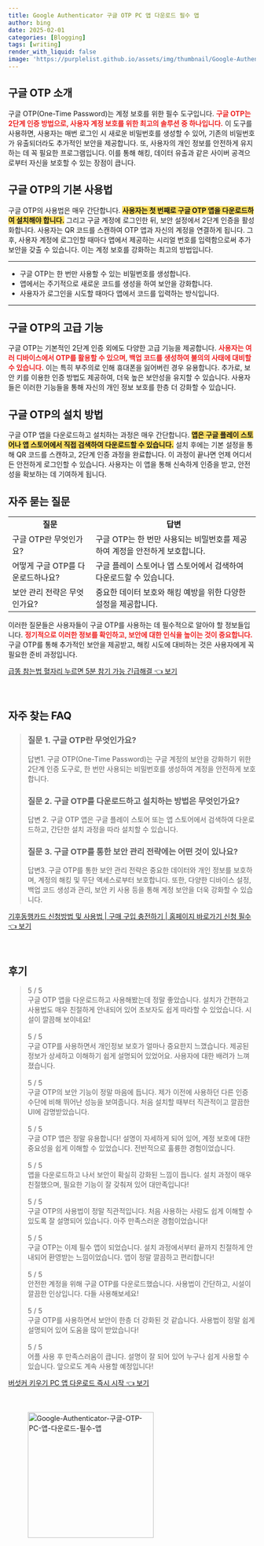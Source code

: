 ```yaml
---
title: Google Authenticator 구글 OTP PC 앱 다운로드 필수 앱
author: bing
date: 2025-02-01
categories: [Blogging]
tags: [writing]
render_with_liquid: false
image: 'https://purplelist.github.io/assets/img/thumbnail/Google-Authenticator-구글-OTP-PC-앱-다운로드-필수-앱.webp'
---
```



<h2 id='구글_OTP_소개'>구글 OTP 소개</h2>

<p>구글 OTP(One-Time Password)는 계정 보호를 위한 필수 도구입니다. <b><span style="color: #ee2323;">구글 OTP는 2단계 인증 방법으로, 사용자 계정 보호를 위한 최고의 솔루션 중 하나입니다.</span></b> 이 도구를 사용하면, 사용자는 매번 로그인 시 새로운 비밀번호를 생성할 수 있어, 기존의 비밀번호가 유출되더라도 추가적인 보안을 제공합니다. 또, 사용자의 개인 정보를 안전하게 유지하는 데 꼭 필요한 프로그램입니다. 이를 통해 해킹, 데이터 유출과 같은 사이버 공격으로부터 자신을 보호할 수 있는 장점이 큽니다.</p>

<h2 id='구글_OTP의_기본_사용법'>구글 OTP의 기본 사용법</h2>

<p>구글 OTP의 사용법은 매우 간단합니다. <b><span style="background-color: #ffe066;">사용자는 첫 번째로 구글 OTP 앱을 다운로드하여 설치해야 합니다.</span></b> 그리고 구글 계정에 로그인한 뒤, 보안 설정에서 2단계 인증을 활성화합니다. 사용자는 QR 코드를 스캔하여 OTP 앱과 자신의 계정을 연결하게 됩니다. 그 후, 사용자 계정에 로그인할 때마다 앱에서 제공하는 시리얼 번호를 입력함으로써 추가 보안을 갖출 수 있습니다. 이는 계정 보호를 강화하는 최고의 방법입니다.</p>

<hr />

<ul>
    <li>구글 OTP는 한 번만 사용할 수 있는 비밀번호를 생성합니다.</li>
    <li>앱에서는 주기적으로 새로운 코드를 생성을 하여 보안을 강화합니다.</li>
    <li>사용자가 로그인을 시도할 때마다 앱에서 코드를 입력하는 방식입니다.</li>
</ul>

<hr />

<h2 id='구글_OTP의_고급_기능'>구글 OTP의 고급 기능</h2>

<p>구글 OTP는 기본적인 2단계 인증 외에도 다양한 고급 기능을 제공합니다. <b><span style="color: #ee2323;">사용자는 여러 디바이스에서 OTP를 활용할 수 있으며, 백업 코드를 생성하여 불의의 사태에 대비할 수 있습니다.</span></b> 이는 특히 부주의로 인해 휴대폰을 잃어버린 경우 유용합니다. 추가로, 보안 키를 이용한 인증 방법도 제공하여, 더욱 높은 보안성을 유지할 수 있습니다. 사용자들은 이러한 기능들을 통해 자신의 개인 정보 보호를 한층 더 강화할 수 있습니다.</p>

<h2 id='구글_OTP의_설치_방법'>구글 OTP의 설치 방법</h2>

<p>구글 OTP 앱을 다운로드하고 설치하는 과정은 매우 간단합니다. <b><span style="background-color: #ffe066;">앱은 구글 플레이 스토어나 앱 스토어에서 직접 검색하여 다운로드할 수 있습니다.</span></b> 설치 후에는 기본 설정을 통해 QR 코드를 스캔하고, 2단계 인증 과정을 완료합니다. 이 과정이 끝나면 언제 어디서든 안전하게 로그인할 수 있습니다. 사용자는 이 앱을 통해 신속하게 인증을 받고, 안전성을 확보하는 데 기여하게 됩니다.</p>

<h2 id='자주_묻는_질문'>자주 묻는 질문</h2>

<table>
    <tr>
        <td style="text-align: center; height: 17px;"><b>질문</b></td>
        <td style="text-align: center; height: 17px;"><b>답변</b></td>
    </tr>
    <tr>
        <td>구글 OTP란 무엇인가요?</td>
        <td>구글 OTP는 한 번만 사용되는 비밀번호를 제공하여 계정을 안전하게 보호합니다.</td>
    </tr>
    <tr>
        <td>어떻게 구글 OTP를 다운로드하나요?</td>
        <td>구글 플레이 스토어나 앱 스토어에서 검색하여 다운로드할 수 있습니다.</td>
    </tr>
    <tr>
        <td>보안 관리 전략은 무엇인가요?</td>
        <td>중요한 데이터 보호와 해킹 예방을 위한 다양한 설정을 제공합니다.</td>
    </tr>
</table>

<p>이러한 질문들은 사용자들이 구글 OTP를 사용하는 데 필수적으로 알아야 할 정보들입니다. <b><span style="color: #ee2323;">정기적으로 이러한 정보를 확인하고, 보안에 대한 인식을 높이는 것이 중요합니다.</span></b> 구글 OTP를 통해 추가적인 보안을 제공받고, 해킹 시도에 대비하는 것은 사용자에게 꼭 필요한 준비 과정입니다.</p>


<p><a class="click-button" title="급똥 참는법 혈자리 누르면 5분 참기 가능 긴급해결" href="https://purplelist.github.io/posts/%EA%B8%89%EB%98%A5-%EC%B0%B8%EB%8A%94%EB%B2%95-%ED%98%88%EC%9E%90%EB%A6%AC-%EB%88%84%EB%A5%B4%EB%A9%B4-5%EB%B6%84-%EC%B0%B8%EA%B8%B0-%EA%B0%80%EB%8A%A5-%EA%B8%B4%EA%B8%89%ED%95%B4%EA%B2%B0/" rel="dofollow">급똥 참는법 혈자리 누르면 5분 참기 가능 긴급해결 👈 보기</a></p><br>
<h2 id='자주_찾는_FAQ'>자주 찾는 FAQ</h2>
<div itemscope="" itemtype="https://schema.org/FAQPage"> 
<blockquote> 
<div itemscope="" itemprop="mainEntity" itemtype="https://schema.org/Question"> 
<h3 itemprop="name">질문 1. 구글 OTP란 무엇인가요?</h3> 
<div itemscope="" itemprop="acceptedAnswer" itemtype="https://schema.org/Answer"> 
<span itemprop="text"> 
<p>답변1. 구글 OTP(One-Time Password)는 구글 계정의 보안을 강화하기 위한 2단계 인증 도구로, 한 번만 사용되는 비밀번호를 생성하여 계정을 안전하게 보호합니다.</p> 
</span> 
</div> 
</div> 

<div itemscope="" itemprop="mainEntity" itemtype="https://schema.org/Question"> 
<h3 itemprop="name">질문 2. 구글 OTP를 다운로드하고 설치하는 방법은 무엇인가요?</h3> 
<div itemscope="" itemprop="acceptedAnswer" itemtype="https://schema.org/Answer"> 
<span itemprop="text"> 
<p>답변 2. 구글 OTP 앱은 구글 플레이 스토어 또는 앱 스토어에서 검색하여 다운로드하고, 간단한 설치 과정을 따라 설치할 수 있습니다.</p> 
</span> 
</div> 
</div> 

<div itemscope="" itemprop="mainEntity" itemtype="https://schema.org/Question"> 
<h3 itemprop="name">질문 3. 구글 OTP를 통한 보안 관리 전략에는 어떤 것이 있나요?</h3> 
<div itemscope="" itemprop="acceptedAnswer" itemtype="https://schema.org/Answer"> 
<span itemprop="text"> 
<p>답변3. 구글 OTP를 통한 보안 관리 전략은 중요한 데이터와 개인 정보를 보호하며, 계정의 해킹 및 무단 액세스로부터 보호합니다. 또한, 다양한 디바이스 설정, 백업 코드 생성과 관리, 보안 키 사용 등을 통해 계정 보안을 더욱 강화할 수 있습니다.</p> 
</span> 
</div> 
</div> 
</blockquote> 
</div>
<p><a class="click-button" title="기후동행카드 신청방법 및 사용법 | 구매 구입 충전하기 | 홈페이지 바로가기 신청 필수" href="https://purplelist.github.io/posts/%EA%B8%B0%ED%9B%84%EB%8F%99%ED%96%89%EC%B9%B4%EB%93%9C-%EC%8B%A0%EC%B2%AD%EB%B0%A9%EB%B2%95-%EB%B0%8F-%EC%82%AC%EC%9A%A9%EB%B2%95-%EA%B5%AC%EB%A7%A4-%EA%B5%AC%EC%9E%85-%EC%B6%A9%EC%A0%84%ED%95%98%EA%B8%B0-%ED%99%88%ED%8E%98%EC%9D%B4%EC%A7%80-%EB%B0%94%EB%A1%9C%EA%B0%80%EA%B8%B0-%EC%8B%A0%EC%B2%AD-%ED%95%84%EC%88%98/" rel="dofollow">기후동행카드 신청방법 및 사용법 | 구매 구입 충전하기 | 홈페이지 바로가기 신청 필수 👈 보기</a></p><br>
<h2 id='후기'>후기</h2>
<div itemscope itemtype="https://schema.org/Product">
  <blockquote>
  <div itemprop="review" itemscope itemtype="https://schema.org/Review">
      <div itemprop="reviewRating" itemscope itemtype="https://schema.org/Rating"> <span itemprop="ratingValue">5</span> / <span itemprop="bestRating">5</span> </div>
      <span itemprop="reviewBody">구글 OTP 앱을 다운로드하고 사용해봤는데 정말 좋았습니다. 설치가 간편하고 사용법도 매우 친절하게 안내되어 있어 초보자도 쉽게 따라할 수 있었습니다. 시설이 깔끔해 보이네요!</span>
  </div>
  <br>
  <div itemprop="review" itemscope itemtype="https://schema.org/Review">
      <div itemprop="reviewRating" itemscope itemtype="https://schema.org/Rating"> <span itemprop="ratingValue">5</span> / <span itemprop="bestRating">5</span> </div>
      <span itemprop="reviewBody">구글 OTP를 사용하면서 개인정보 보호가 얼마나 중요한지 느꼈습니다. 제공된 정보가 상세하고 이해하기 쉽게 설명되어 있었어요. 사용자에 대한 배려가 느껴졌습니다.</span>
  </div>
  <br>
  <div itemprop="review" itemscope itemtype="https://schema.org/Review">
      <div itemprop="reviewRating" itemscope itemtype="https://schema.org/Rating"> <span itemprop="ratingValue">5</span> / <span itemprop="bestRating">5</span> </div>
      <span itemprop="reviewBody">구글 OTP의 보안 기능이 정말 마음에 듭니다. 제가 이전에 사용하던 다른 인증 수단에 비해 뛰어난 성능을 보여줍니다. 처음 설치할 때부터 직관적이고 깔끔한 UI에 감명받았습니다.</span>
  </div>
  <br>
  <div itemprop="review" itemscope itemtype="https://schema.org/Review">
      <div itemprop="reviewRating" itemscope itemtype="https://schema.org/Rating"> <span itemprop="ratingValue">5</span> / <span itemprop="bestRating">5</span> </div>
      <span itemprop="reviewBody">구글 OTP 앱은 정말 유용합니다! 설명이 자세하게 되어 있어, 계정 보호에 대한 중요성을 쉽게 이해할 수 있었습니다. 전반적으로 훌륭한 경험이었습니다.</span>
  </div>
  <br>
  <div itemprop="review" itemscope itemtype="https://schema.org/Review">
      <div itemprop="reviewRating" itemscope itemtype="https://schema.org/Rating"> <span itemprop="ratingValue">5</span> / <span itemprop="bestRating">5</span> </div>
      <span itemprop="reviewBody">앱을 다운로드하고 나서 보안이 확실히 강화된 느낌이 듭니다. 설치 과정이 매우 친절했으며, 필요한 기능이 잘 갖춰져 있어 대만족입니다!</span>
  </div>
  <br>
  <div itemprop="review" itemscope itemtype="https://schema.org/Review">
      <div itemprop="reviewRating" itemscope itemtype="https://schema.org/Rating"> <span itemprop="ratingValue">5</span> / <span itemprop="bestRating">5</span> </div>
      <span itemprop="reviewBody">구글 OTP의 사용법이 정말 직관적입니다. 처음 사용하는 사람도 쉽게 이해할 수 있도록 잘 설명되어 있습니다. 아주 만족스러운 경험이었습니다!</span>
  </div>
  <br>
  <div itemprop="review" itemscope itemtype="https://schema.org/Review">
      <div itemprop="reviewRating" itemscope itemtype="https://schema.org/Rating"> <span itemprop="ratingValue">5</span> / <span itemprop="bestRating">5</span> </div>
      <span itemprop="reviewBody">구글 OTP는 이제 필수 앱이 되었습니다. 설치 과정에서부터 끝까지 친절하게 안내되어 환영받는 느낌이었습니다. 앱이 정말 깔끔하고 편리합니다!</span>
  </div>
  <br>
  <div itemprop="review" itemscope itemtype="https://schema.org/Review">
      <div itemprop="reviewRating" itemscope itemtype="https://schema.org/Rating"> <span itemprop="ratingValue">5</span> / <span itemprop="bestRating">5</span> </div>
      <span itemprop="reviewBody">안전한 계정을 위해 구글 OTP를 다운로드했습니다. 사용법이 간단하고, 시설이 깔끔한 인상입니다. 다들 사용해보세요!</span>
  </div>
  <br>
  <div itemprop="review" itemscope itemtype="https://schema.org/Review">
      <div itemprop="reviewRating" itemscope itemtype="https://schema.org/Rating"> <span itemprop="ratingValue">5</span> / <span itemprop="bestRating">5</span> </div>
      <span itemprop="reviewBody">구글 OTP를 사용하면서 보안이 한층 더 강화된 것 같습니다. 사용법이 정말 쉽게 설명되어 있어 도움을 많이 받았습니다!</span>
  </div>
  <br>
  <div itemprop="review" itemscope itemtype="https://schema.org/Review">
      <div itemprop="reviewRating" itemscope itemtype="https://schema.org/Rating"> <span itemprop="ratingValue">5</span> / <span itemprop="bestRating">5</span> </div>
      <span itemprop="reviewBody">어플 사용 후 만족스러움이 큽니다. 설명이 잘 되어 있어 누구나 쉽게 사용할 수 있습니다. 앞으로도 계속 사용할 예정입니다!</span>
  </div>
  </blockquote>
</div>
<p><a class="click-button" title="버섯커 키우기 PC 앱 다운로드 즉시 시작" href="https://purplelist.github.io/posts/%EB%B2%84%EC%84%AF%EC%BB%A4-%ED%82%A4%EC%9A%B0%EA%B8%B0-PC-%EC%95%B1-%EB%8B%A4%EC%9A%B4%EB%A1%9C%EB%93%9C-%EC%A6%89%EC%8B%9C-%EC%8B%9C%EC%9E%91/" rel="dofollow">버섯커 키우기 PC 앱 다운로드 즉시 시작 👈 보기</a></p><br>
<figure class="image"><img src="https://purplelist.github.io/assets/img/thumbnail/Google-Authenticator-구글-OTP-PC-앱-다운로드-필수-앱.webp" alt="Google-Authenticator-구글-OTP-PC-앱-다운로드-필수-앱" width="256" height="256"></figure>